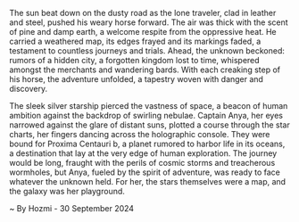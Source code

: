 
The sun beat down on the dusty road as the lone traveler, clad in leather and steel, pushed his weary horse forward. The air was thick with the scent of pine and damp earth, a welcome respite from the oppressive heat. He carried a weathered map, its edges frayed and its markings faded, a testament to countless journeys and trials. Ahead, the unknown beckoned: rumors of a hidden city, a forgotten kingdom lost to time, whispered amongst the merchants and wandering bards. With each creaking step of his horse, the adventure unfolded, a tapestry woven with danger and discovery.

The sleek silver starship pierced the vastness of space, a beacon of human ambition against the backdrop of swirling nebulae.  Captain Anya, her eyes narrowed against the glare of distant suns, plotted a course through the star charts, her fingers dancing across the holographic console.  They were bound for Proxima Centauri b, a planet rumored to harbor life in its oceans, a destination that lay at the very edge of human exploration.  The journey would be long, fraught with the perils of cosmic storms and treacherous wormholes, but Anya, fueled by the spirit of adventure, was ready to face whatever the unknown held.  For her, the stars themselves were a map, and the galaxy was her playground. 

~ By Hozmi - 30 September 2024

